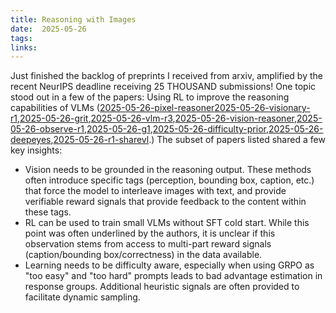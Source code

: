 ```yaml
---
title: Reasoning with Images         
date:  2025-05-26                
tags:    
links:                         
---
```

Just finished the backlog of preprints I received from arxiv, amplified by the recent NeurIPS deadline receiving 25 THOUSAND submissions! One topic stood out in a few of the papers: Using RL to improve the reasoning capabilities of VLMs ([2025-05-26-pixel-reasoner](2025-05-26-pixel-reasoner.md)[2025-05-26-visionary-r1](2025-05-26-visionary-r1.md),[2025-05-26-grit](2025-05-26-grit.md),[2025-05-26-vlm-r3](2025-05-26-vlm-r3.md),[2025-05-26-vision-reasoner](2025-05-26-vision-reasoner.md),[2025-05-26-observe-r1](2025-05-26-observe-r1.md),[2025-05-26-g1](2025-05-26-g1.md),[2025-05-26-difficulty-prior](2025-05-26-difficulty-prior.md),[2025-05-26-deepeyes](2025-05-26-deepeyes.md),[2025-05-26-r1-sharevl](2025-05-26-r1-sharevl.md).) The subset of papers listed shared a few key insights:
- Vision needs to be grounded in the reasoning output. These methods often introduce specific tags (perception, bounding box, caption, etc.) that force the model to interleave images with text, and provide verifiable reward signals that provide feedback to the content within these tags.  
- RL can be used to train small VLMs without SFT cold start. While this point was often underlined by the authors, it is unclear if this observation stems from access to multi-part reward signals (caption/bounding box/correctness) in the data available. 
- Learning needs to be difficulty aware, especially when using GRPO as "too easy" and "too hard" prompts leads to bad advantage estimation in response groups. Additional heuristic signals are often provided to facilitate dynamic sampling.  